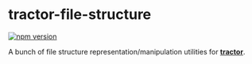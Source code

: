 # tractor-file-structure

[![npm version](https://img.shields.io/npm/v/tractor-file-structure.svg)](https://img.shields.io/npm/v/tractor-file-structure.svg)

A bunch of file structure representation/manipulation utilities for [**tractor**](https://github.com/TradeMe/tractor).
